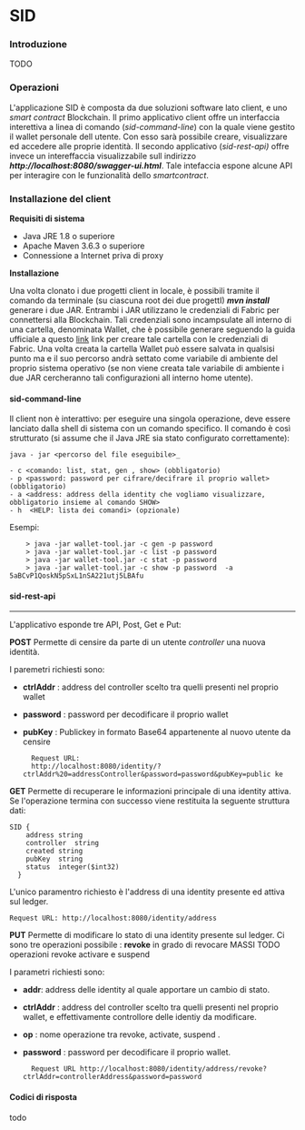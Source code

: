# SID

### Introduzione




TODO




### Operazioni

L'applicazione SID è composta da due soluzioni software lato client, e uno *smart contract* Blockchain. Il primo applicativo  client offre un interfaccia interettiva a linea di comando (*sid-command-line*) con la quale viene gestito il wallet personale dell utente. Con esso sarà possibile creare, visualizzare ed accedere alle proprie identità.  Il secondo applicativo (*sid-rest-api)* offre invece un intereffaccia visualizzabile sull indirizzo ***http://localhost:8080/swagger-ui.html***. Tale intefaccia espone alcune API per interagire con le funzionalità dello *smartcontract*. 
### Installazione del client

**Requisiti di sistema**

- Java JRE 1.8 o superiore
- Apache Maven 3.6.3 o superiore
- Connessione a Internet priva di proxy

**Installazione**

Una volta clonato i due progetti client in locale, è possibili tramite il comando da terminale (su ciascuna root dei due progettI)	***mvn install***   generare i due JAR.
Entrambi i JAR utilizzano le credenziali di  Fabric per connettersi alla Blockchain. Tali credenziali sono incampsulate all interno di una cartella, denominata Wallet, che è possibile generare seguendo la guida ufficiale a questo  [link](https://hyperledger-fabric.readthedocs.io/en/latest/write_first_app.html#first-the-application-enrolls-the-admin-user) link per creare tale cartella con le credenziali di Fabric. Una volta creata la cartella Wallet può essere salvata in qualsisi punto ma e il suo percorso andrà settato come variabile di ambiente del proprio sistema operativo (se non viene creata tale variabile di ambiente i due JAR cercheranno tali configurazioni all interno home utente).

#### sid-command-line


Il client non è interattivo: per eseguire una singola operazione, deve essere lanciato dalla shell di sistema con un comando specifico. Il comando è così strutturato (si assume che il Java JRE sia stato configurato correttamente):
	
	java - jar <percorso del file eseguibile>_
	
	- c <comando: list, stat, gen , show> (obbligatorio)
	- p <password: password per cifrare/decifrare il proprio wallet> (obbligatorio)
	- a <address: address della identity che vogliamo visualizzare, obbligatorio insieme al comando SHOW> 
	- h  <HELP: lista dei comandi> (opzionale)
	
Esempi:


		> java -jar wallet-tool.jar -c gen -p password
		> java -jar wallet-tool.jar -c list -p password
		> java -jar wallet-tool.jar -c stat -p password
		> java -jar wallet-tool.jar -c show -p password  -a 5aBCvP1QoskN5pSxL1nSA221utj5LBAfu



	
		
#### sid-rest-api

***

L'applicativo esponde tre API, Post, Get e Put:

 **POST** 
 Permette di censire da parte di un utente *controller* una nuova identità.

I paremetri richiesti sono:

- **ctrlAddr** : address del controller scelto tra quelli presenti nel proprio wallet
- **password** : password per  decodificare il proprio wallet
- **pubKey** : Publickey in formato Base64 appartenente al nuovo  utente da censire 
	
		Request URL: 
		http://localhost:8080/identity/?ctrlAddr%20=addressController&password=password&pubKey=public ke

**GET** 
Permette di recuperare le informazioni principale di una identity attiva. Se l'operazione termina con successo viene restituita la seguente struttura dati:

	SID {
		address	string
		controller	string
		created	string
		pubKey	string
		status	integer($int32)
	  }
L'unico paramentro richiesto è l'address di una identity presente ed attiva sul ledger.

	Request URL: http://localhost:8080/identity/address

**PUT**
Permette di modificare lo stato di una identity presente sul ledger. Ci sono tre operazioni possibile : **revoke** in grado di revocare MASSI TODO operazioni revoke activare e suspend

I parametri richiesti sono:

- **addr**: address delle identity al quale apportare un cambio di stato.
- **ctrlAddr** : address del controller scelto tra quelli presenti nel proprio wallet, e effettivamente controllore delle identiy da modificare.
- **op** : nome operazione  tra revoke, activate, suspend .
- **password** : password per  decodificare il proprio wallet.
	
	
		Request URL http://localhost:8080/identity/address/revoke?ctrlAddr=controllerAddress&password=password

#### Codici di risposta
 todo
